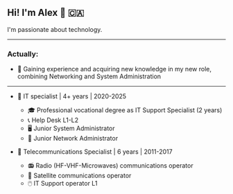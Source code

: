 ## Hi! I'm Alex 👋 :canada:


I'm passionate about technology.

---

  ### Actually:
  - :hammer: Gaining experience and acquiring new knowledge in my new role, combining Networking and System Administration

---

- :briefcase: IT specialist | 4+ years | 2020-2025
  - :mortar_board: Professional vocational degree as IT Support Specialist (2 years)
  - 📞 Help Desk L1-L2
  - 🖥️ Junior System Administrator
  - :office: Junior Network Administrator


- :briefcase: Telecommunications Specialist | 6 years | 2011-2017
  - :radio: Radio (HF-VHF-Microwaves) communications operator 
  - :satellite: Satellite communications operator
  - 🖱️ IT Support operator L1

